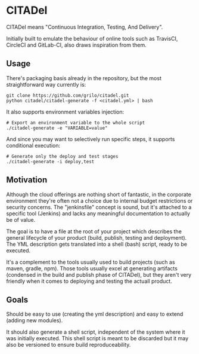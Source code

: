 # CITADel

CITADel means "Continuous Integration, Testing, And Delivery".

Initially built to emulate the behaviour of online tools such as TravisCI,
CircleCI and GitLab-CI, also draws inspiration from them.

## Usage

There's packaging basis already in the repository, but the most
straightforward way currently is:
```
git clone https://github.com/grilo/citadel.git
python citadel/citadel-generate -f <citadel.yml> | bash
```

It also supports environment variables injection:
```
# Export an environment variable to the whole script
./citadel-generate -e "VARIABLE=value"
```

And since you may want to selectively run specific steps, it supports
conditional execution:
```
# Generate only the deploy and test stages
./citadel-generate -i deploy,test
```

## Motivation

Although the cloud offerings are nothing short of fantastic, in the
corporate environment they're often not a choice due to internal budget
restrictions or security concerns. The "jenkinsfile" concept is sound,
but it's attached to a specific tool (Jenkins) and lacks any meaningful
documentation to actually be of value.

The goal is to have a file at the root of your project which describes the
general lifecycle of your product (build, publish, testing and deployment).
The YML description gets translated into a shell (bash) script, ready to
be executed.

It's a complement to the tools usually used to build projects (such as maven,
gradle, npm). Those tools usually excel at generating artifacts (condensed
in the build and publish phase of CITADel), but they aren't very friendly
when it comes to deploying and testing the actuall product.

## Goals

Should be easy to use (creating the yml description) and easy to extend
(adding new modules).

It should also generate a shell script, independent of the system where
it was initially executed. This shell script is meant to be discarded
but it may also be versioned to ensure build reproduceability.
